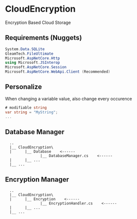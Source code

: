 # CloudEncryption
Encryption Based Cloud Storage

## Requirements (Nuggets)
```cs
System.Data.SQLite
GleamTech.FileUltimate
Microsoft.AspNetCore.Http
using Microsoft.JSInterop
Microsoft.AspNetCore.Session
Microsoft.AspNetCore.WebApi.Client (Recommended)
```

## Personalize
When changing a variable value, also change every occurence
```cs
# modifiable string
var string = "MyString";
...
```

## Database Manager
```batch
  ..
  |__ CloudEncryption\
  |      |__ Database    <------
                |__ DatabaseManager.cs    <------
  |      |__ ... 
  |__ ...
```

## Encryption Manager
```batch
  ..
  |__ CloudEncryption\
  |      |__ Encryption    <------
                |__ EncryptionHandler.cs    <------
  |      |__ ... 
  |__ ...
```

